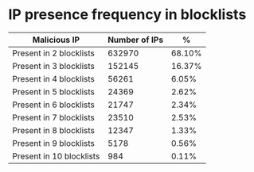# IP presence frequency in blocklists
| Malicious IP | Number of IPs | % |
|----|----|----|
| Present in 2 blocklists | 632970 | 68.10% |
| Present in 3 blocklists | 152145 | 16.37% |
| Present in 4 blocklists | 56261 | 6.05% |
| Present in 5 blocklists | 24369 | 2.62% |
| Present in 6 blocklists | 21747 | 2.34% |
| Present in 7 blocklists | 23510 | 2.53% |
| Present in 8 blocklists | 12347 | 1.33% |
| Present in 9 blocklists | 5178 | 0.56% |
| Present in 10 blocklists | 984 | 0.11% |
